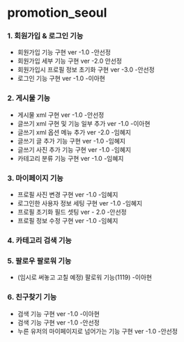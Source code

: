 
# promotion_seoul
### 1. 회원가입 & 로그인 기능
   + 회원가입 기능 구현 ver -1.0 -안선정
   + 회원가입 세부 기능 구현 ver -2.0 안선정
   + 회원가입시 프로필 정보 초기화 구현 ver -3.0 -안선정
   + 로그인 기능 구현 ver -1.0 -이아현
   
### 2. 게시물 기능
   + 게시물 xml 구현 ver -1.0 -안선정
   + 글쓰기 xml 구현 및 기능 일부 추가 ver -1.0 -이아현
   + 글쓰기 xml 옵션 메뉴 추가 ver -2.0 -임혜지
   + 글쓰기 글 추가 기능 구현 ver -1.0 -임혜지
   + 글쓰기 사진 추가 기능 구현 ver -1.0 -임혜지
   + 카테고리 분류 기능 구현 ver -1.0 -임혜지
      
### 3. 마이페이지 기능
   + 프로필 사진 변경 구현 ver -1.0 -임혜지
   + 로그인한 사용자 정보 세팅 구현 ver -1.0 -임혜지
   + 프로필 초기화 필드 셋팅 ver - 2.0 -안선정
   + 프로필 정보 수정 구현 ver -1.0 -임혜지
   
### 4. 카테고리 검색 기능

      
### 5. 팔로우 팔로워 기능
   + (임시로 써놓고 고칠 예정) 팔로워 기능(1119) -이아현


### 6. 친구찾기 기능
   + 검색 기능 구현 ver -1.0 -이아현
   + 검색 기능 구현 ver -1.0 -안선정
   + 누른 유저의 마이페이지로 넘어가는 기능 구현 ver -1.0 -안선정

